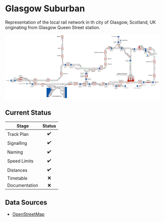 # Glasgow Suburban
Representation of the local rail network in th city of Glasgow, Scotland, UK originating from Glasgow Queen Street station.


![Image of Current State of Map](Images/GlasgowSuburban.bmp)

## Current Status

| Stage         | Status        |
| ------------- |:-------------:|
| Track Plan     | :heavy_check_mark: |
| Signalling      | :heavy_check_mark:      |
| Naming | :heavy_check_mark:      |
| Speed Limits | :heavy_check_mark: |
| Distances | :heavy_check_mark: |
| Timetable | :x: |
| Documentation | :x: |


## Data Sources

- [OpenStreetMap](www.openstreetmap.org)

